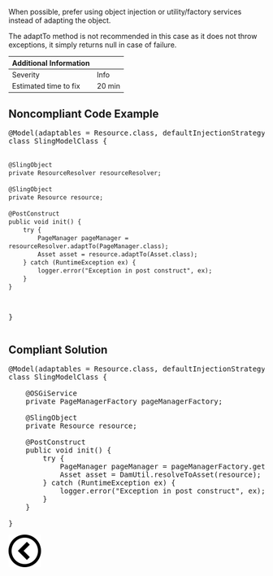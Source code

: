 <p>When possible, prefer using object injection or utility/factory services instead of adapting the object.</p>
<p>The adaptTo method is not recommended in this case as it does not throw exceptions, it simply returns null in case of failure.
</p>

| Additional Information |        |
|------------------------|--------|
| Severity               | Info   | 
| Estimated time to fix  | 20 min |

<h2>Noncompliant Code Example</h2>
<pre>
@Model(adaptables = Resource.class, defaultInjectionStrategy = DefaultInjectionStrategy.OPTIONAL)
class SlingModelClass {

    @SlingObject
    private ResourceResolver resourceResolver;

    @SlingObject
    private Resource resource;

    @PostConstruct
    public void init() {
        try {
            PageManager pageManager = resourceResolver.adaptTo(PageManager.class);
            Asset asset = resource.adaptTo(Asset.class);
        } catch (RuntimeException ex) {
            logger.error("Exception in post construct", ex);
        }
    }

}
</pre><h2>Compliant Solution</h2>
<pre>
@Model(adaptables = Resource.class, defaultInjectionStrategy = DefaultInjectionStrategy.OPTIONAL)
class SlingModelClass {

    @OSGiService
    private PageManagerFactory pageManagerFactory;

    @SlingObject
    private Resource resource;

    @PostConstruct
    public void init() {
        try {
            PageManager pageManager = pageManagerFactory.getPageManager(resourceResolver);
            Asset asset = DamUtil.resolveToAsset(resource);
        } catch (RuntimeException ex) {
            logger.error("Exception in post construct", ex);
        }
    }

}
</pre>

[![Back to overview](back.svg)](../../README.md)
